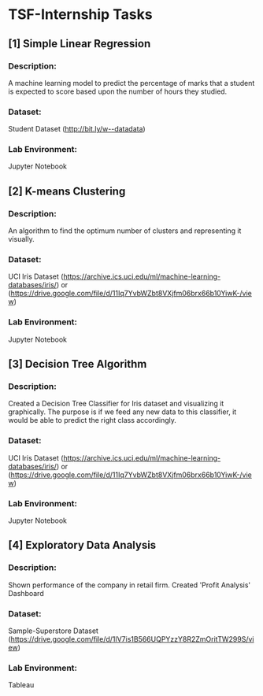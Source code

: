 # **TSF-Internship Tasks**       

## [1] Simple Linear Regression    

### Description:    

A machine learning model to predict the percentage of marks that a student is expected to score based upon the number of hours they studied.  

### Dataset:  

Student Dataset (http://bit.ly/w--datadata)  

### Lab Environment:  

Jupyter Notebook  

## [2] K-means Clustering    

### Description:  

An algorithm to find the optimum number of clusters and representing it visually.    

### Dataset:  

UCI Iris Dataset (https://archive.ics.uci.edu/ml/machine-learning-databases/iris/) or (https://drive.google.com/file/d/11Iq7YvbWZbt8VXjfm06brx66b10YiwK-/view)  

### Lab Environment:  

Jupyter Notebook  

## [3] Decision Tree Algorithm    

### Description:    

Created a Decision Tree Classifier for Iris dataset and visualizing it graphically. The purpose is if we feed any new data to this classifier, it would be able to predict the right class accordingly.

### Dataset:  

UCI Iris Dataset (https://archive.ics.uci.edu/ml/machine-learning-databases/iris/) or (https://drive.google.com/file/d/11Iq7YvbWZbt8VXjfm06brx66b10YiwK-/view)  

### Lab Environment:  

Jupyter Notebook  

## [4] Exploratory Data Analysis    

### Description:    

Shown performance of the company in retail firm. Created 'Profit Analysis' Dashboard 

### Dataset:    

Sample-Superstore Dataset (https://drive.google.com/file/d/1lV7is1B566UQPYzzY8R2ZmOritTW299S/view)  

### Lab Environment:  

Tableau  
